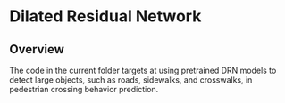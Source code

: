 # Dilated Residual Network
## Overview
The code in the current folder targets at using pretrained DRN models to detect large objects, such as roads, sidewalks, and crosswalks, in pedestrian crossing behavior prediction.
